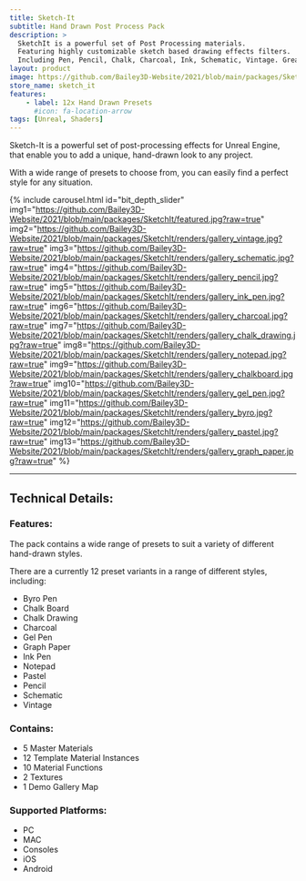```yaml
---
title: Sketch-It
subtitle: Hand Drawn Post Process Pack
description: >
  SketchIt is a powerful set of Post Processing materials.
  Featuring highly customizable sketch based drawing effects filters.
  Including Pen, Pencil, Chalk, Charcoal, Ink, Schematic, Vintage. Great for hand drawn sketch, line art, and outline effects.
layout: product
image: https://github.com/Bailey3D-Website/2021/blob/main/packages/SketchIt/featured.jpg?raw=true
store_name: sketch_it
features:
    - label: 12x Hand Drawn Presets
      #icon: fa-location-arrow
tags: [Unreal, Shaders]
---
```

Sketch-It is a powerful set of post-processing effects for Unreal Engine, that enable you to add a unique, hand-drawn look to any project.

With a wide range of presets to choose from, you can easily find a perfect style for any situation.

{% include carousel.html id="bit_depth_slider"
  img1="https://github.com/Bailey3D-Website/2021/blob/main/packages/SketchIt/featured.jpg?raw=true"
  img2="https://github.com/Bailey3D-Website/2021/blob/main/packages/SketchIt/renders/gallery_vintage.jpg?raw=true"
  img3="https://github.com/Bailey3D-Website/2021/blob/main/packages/SketchIt/renders/gallery_schematic.jpg?raw=true"
  img4="https://github.com/Bailey3D-Website/2021/blob/main/packages/SketchIt/renders/gallery_pencil.jpg?raw=true"
  img5="https://github.com/Bailey3D-Website/2021/blob/main/packages/SketchIt/renders/gallery_ink_pen.jpg?raw=true"
  img6="https://github.com/Bailey3D-Website/2021/blob/main/packages/SketchIt/renders/gallery_charcoal.jpg?raw=true"
  img7="https://github.com/Bailey3D-Website/2021/blob/main/packages/SketchIt/renders/gallery_chalk_drawing.jpg?raw=true"
  img8="https://github.com/Bailey3D-Website/2021/blob/main/packages/SketchIt/renders/gallery_notepad.jpg?raw=true"
  img9="https://github.com/Bailey3D-Website/2021/blob/main/packages/SketchIt/renders/gallery_chalkboard.jpg?raw=true"
  img10="https://github.com/Bailey3D-Website/2021/blob/main/packages/SketchIt/renders/gallery_gel_pen.jpg?raw=true"
  img11="https://github.com/Bailey3D-Website/2021/blob/main/packages/SketchIt/renders/gallery_byro.jpg?raw=true"
  img12="https://github.com/Bailey3D-Website/2021/blob/main/packages/SketchIt/renders/gallery_pastel.jpg?raw=true"
  img13="https://github.com/Bailey3D-Website/2021/blob/main/packages/SketchIt/renders/gallery_graph_paper.jpg?raw=true"
%}

---

## **Technical Details:**

### **Features:**

The pack contains a wide range of presets to suit a variety of different hand-drawn styles.

There are a currently 12 preset variants in a range of different styles, including:

- Byro Pen
- Chalk Board
- Chalk Drawing
- Charcoal
- Gel Pen
- Graph Paper
- Ink Pen
- Notepad
- Pastel
- Pencil
- Schematic
- Vintage

### **Contains:**

- 5 Master Materials
- 12 Template Material Instances
- 10 Material Functions
- 2 Textures
- 1 Demo Gallery Map


### **Supported Platforms:**

- PC
- MAC
- Consoles
- iOS
- Android
